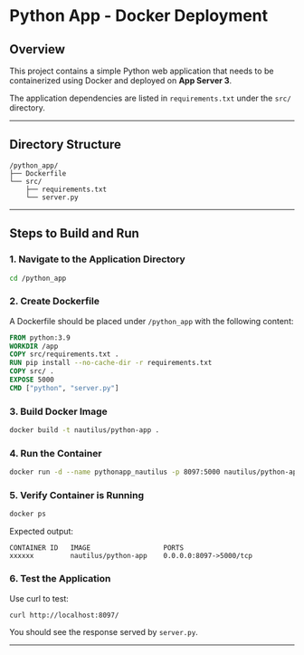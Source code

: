 # Python App - Docker Deployment

## Overview
This project contains a simple Python web application that needs to be containerized using Docker and deployed on **App Server 3**.

The application dependencies are listed in `requirements.txt` under the `src/` directory.

---

## Directory Structure

```
/python_app/
├── Dockerfile
└── src/
    ├── requirements.txt
    └── server.py
```

---

## Steps to Build and Run

### 1. Navigate to the Application Directory

```bash
cd /python_app
```

### 2. Create Dockerfile

A Dockerfile should be placed under `/python_app` with the following content:

```dockerfile
FROM python:3.9
WORKDIR /app
COPY src/requirements.txt .
RUN pip install --no-cache-dir -r requirements.txt
COPY src/ .
EXPOSE 5000
CMD ["python", "server.py"]
```

### 3. Build Docker Image

```bash
docker build -t nautilus/python-app .
```

### 4. Run the Container

```bash
docker run -d --name pythonapp_nautilus -p 8097:5000 nautilus/python-app
```

### 5. Verify Container is Running

```bash
docker ps
```

Expected output:

```
CONTAINER ID   IMAGE                  PORTS
xxxxxx         nautilus/python-app    0.0.0.0:8097->5000/tcp
```

### 6. Test the Application

Use curl to test:

```bash
curl http://localhost:8097/
```

You should see the response served by `server.py`.

---